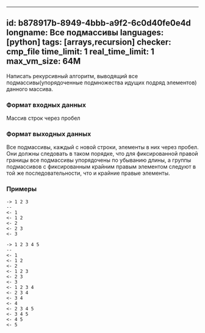 
---
id: b878917b-8949-4bbb-a9f2-6c0d40fe0e4d
longname: Все подмассивы
languages: [python]
tags: [arrays,recursion]
checker: cmp_file
time_limit: 1
real_time_limit: 1
max_vm_size: 64M
---


Написать рекурсивный алгоритм, выводящий все подмассивы(упорядоченные подмножества идущих подряд элементов) данного массива.

### Формат входных данных

Массив строк через пробел

### Формат выходных данных

Все подмассивы, каждый с новой строки, элементы в них через пробел. Они должны следовать в таком порядке, что для фиксированной правой границы все подмассивы упорядочены по убыванию длины, а группы подмассивов с фиксированным крайним правым элементом следуют в той же последовательности, что и крайние правые элементы. 

### Примеры

```
-> 1 2 3
--
<- 1
<- 1 2
<- 2
<- 2 3
<- 3

```

```
-> 1 2 3 4 5
--
<- 1
<- 1 2
<- 2
<- 1 2 3
<- 2 3
<- 3
<- 1 2 3 4
<- 2 3 4
<- 3 4
<- 4
<- 2 3 4 5
<- 3 4 5
<- 4 5
<- 5

```
